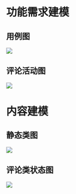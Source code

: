 # 功能需求建模
## 用例图
![](https://ooo.0o0.ooo/2017/06/19/5947db92898f0.png)
## 评论活动图
![](https://ooo.0o0.ooo/2017/06/19/5947dbbb0df58.png)
# 内容建模
## 静态类图
![](https://ooo.0o0.ooo/2017/06/19/5947e041ade0f.png)
## 评论类状态图
![](https://ooo.0o0.ooo/2017/06/19/5947e061574dc.png)

 
